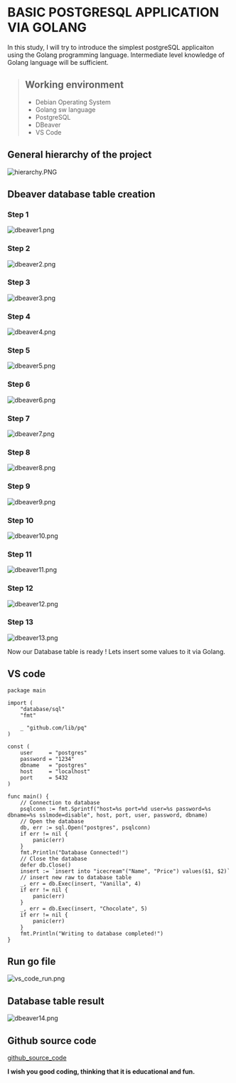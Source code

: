 # BASIC POSTGRESQL APPLICATION VIA GOLANG

In this study, I will try to introduce the simplest postgreSQL applicaiton using the Golang programming language. Intermediate level knowledge of Golang language will be sufficient.

> ## Working environment
>
> - Debian Operating System
> - Golang sw language
> - PostgreSQL
> - DBeaver
> - VS Code 

## General hierarchy of the project
![hierarchy.PNG](pictures/hierarchy.PNG)


## Dbeaver database table creation

### Step 1
![dbeaver1.png](pictures/dbeaver1.png)

### Step 2
![dbeaver2.png](pictures/dbeaver2.png)

### Step 3
![dbeaver3.png](pictures/dbeaver3.png)

### Step 4
![dbeaver4.png](pictures/dbeaver4.png)

### Step 5
![dbeaver5.png](pictures/dbeaver5.png)

### Step 6
![dbeaver6.png](pictures/dbeaver6.png)

### Step 7
![dbeaver7.png](pictures/dbeaver7.png)

### Step 8
![dbeaver8.png](pictures/dbeaver8.png)

### Step 9
![dbeaver9.png](pictures/dbeaver9.png)

### Step 10
![dbeaver10.png](pictures/dbeaver10.png)

### Step 11
![dbeaver11.png](pictures/dbeaver11.png)

### Step 12
![dbeaver12.png](pictures/dbeaver12.png)

### Step 13
![dbeaver13.png](pictures/dbeaver13.png)


Now our Database table is ready !
Lets insert some values to it via Golang.



## VS code
```
package main

import (
	"database/sql"
	"fmt"

	_ "github.com/lib/pq"
)

const (
	user     = "postgres"
	password = "1234"
	dbname   = "postgres"
	host     = "localhost"
	port     = 5432
)

func main() {
	// Connection to database
	psqlconn := fmt.Sprintf("host=%s port=%d user=%s password=%s dbname=%s sslmode=disable", host, port, user, password, dbname)
	// Open the database
	db, err := sql.Open("postgres", psqlconn)
	if err != nil {
		panic(err)
	}
	fmt.Println("Database Connected!")
	// Close the database
	defer db.Close()
	insert := `insert into "icecream"("Name", "Price") values($1, $2)`
	// insert new raw to database table
	_, err = db.Exec(insert, "Vanilla", 4)
	if err != nil {
		panic(err)
	}
	_, err = db.Exec(insert, "Chocolate", 5)
	if err != nil {
		panic(err)
	}
	fmt.Println("Writing to database completed!")
}
```

## Run go file
![vs_code_run.png](pictures/vs_code_run.png)

## Database table result
![dbeaver14.png](pictures/dbeaver14.png)



## Github source code

[github_source_code](https://github.com/MuratTunc/go-postgreSQL-ready.git)

__**I wish you good coding, thinking that it is educational and fun.**__
